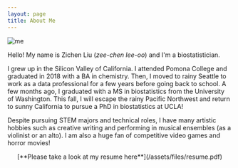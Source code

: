 ```yaml
---
layout: page
title: About Me
---
```


![me](/assets/img/my_wide_face.jpg)

Hello! My name is Zichen Liu (*zee-chen lee-oo*) and I'm a biostatistician.

I grew up in the Silicon Valley of California. I attended Pomona College and graduated in 2018 with a BA in chemistry. Then, I moved to rainy Seattle to work as a data professional for a few years before going back to school. A few months ago, I graduated with a MS in biostatistics from the University of Washington. This fall, I will escape the rainy Pacific Northwest and return to sunny California to pursue a PhD in biostatistics at UCLA!
 
Despite pursuing STEM majors and technical roles, I have many artistic hobbies such as creative writing and performing in musical ensembles (as a violinist or an alto). I am also a huge fan of competitive video games and horror movies!

<center>
[**Please take a look at my resume here**](/assets/files/resume.pdf)
</center>